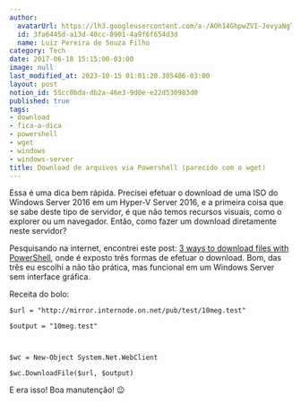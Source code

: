 ```yaml
---
author:
  avatarUrl: https://lh3.googleusercontent.com/a-/AOh14GhpwZVI-JevyaNgTdlrOT6YN20cI6V9Kxtq38Ij8AQ=s100
  id: 3fa6445d-a13d-40cc-8901-4a9f6f654d3d
  name: Luiz Pereira de Souza Filho
category: Tech
date: 2017-06-18 15:15:00-03:00
image: null
last_modified_at: 2023-10-15 01:01:20.305486-03:00
layout: post
notion_id: 55cc0bda-db2a-46e3-9d0e-e22d530983d0
published: true
tags:
- download
- fica-a-dica
- powershell
- wget
- windows
- windows-server
title: Download de arquivos via Powershell (parecido com o wget)
---
```


Essa é uma dica bem rápida. Precisei efetuar o download de uma ISO do Windows Server 2016 em um Hyper-V Server 2016, e a primeira coisa que se sabe deste tipo de servidor, é que não temos recursos visuais, como o explorer ou um navegador. Então, como fazer um download diretamente neste servidor?

Pesquisando na internet, encontrei este post: [3 ways to download files with PowerShell](https://blog.jourdant.me/post/3-ways-to-download-files-with-powershell), onde é exposto três formas de efetuar o download. Bom, das três eu escolhi a não tão prática, mas funcional em um Windows Server sem interface gráfica.

Receita do bolo:

    $url = "http://mirror.internode.on.net/pub/test/10meg.test"

    $output = "10meg.test"

    

    $wc = New-Object System.Net.WebClient

    $wc.DownloadFile($url, $output)

E era isso! Boa manutenção! 😉
